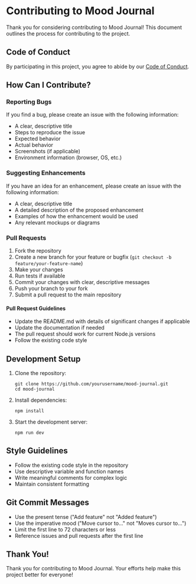 # Contributing to Mood Journal

Thank you for considering contributing to Mood Journal! This document outlines the process for contributing to the project.

## Code of Conduct

By participating in this project, you agree to abide by our [Code of Conduct](CODE_OF_CONDUCT.md).

## How Can I Contribute?

### Reporting Bugs

If you find a bug, please create an issue with the following information:

- A clear, descriptive title
- Steps to reproduce the issue
- Expected behavior
- Actual behavior
- Screenshots (if applicable)
- Environment information (browser, OS, etc.)

### Suggesting Enhancements

If you have an idea for an enhancement, please create an issue with the following information:

- A clear, descriptive title
- A detailed description of the proposed enhancement
- Examples of how the enhancement would be used
- Any relevant mockups or diagrams

### Pull Requests

1. Fork the repository
2. Create a new branch for your feature or bugfix (`git checkout -b feature/your-feature-name`)
3. Make your changes
4. Run tests if available
5. Commit your changes with clear, descriptive messages
6. Push your branch to your fork
7. Submit a pull request to the main repository

#### Pull Request Guidelines

- Update the README.md with details of significant changes if applicable
- Update the documentation if needed
- The pull request should work for current Node.js versions
- Follow the existing code style

## Development Setup

1. Clone the repository:
   ```
   git clone https://github.com/yourusername/mood-journal.git
   cd mood-journal
   ```

2. Install dependencies:
   ```
   npm install
   ```

3. Start the development server:
   ```
   npm run dev
   ```

## Style Guidelines

- Follow the existing code style in the repository
- Use descriptive variable and function names
- Write meaningful comments for complex logic
- Maintain consistent formatting

## Git Commit Messages

- Use the present tense ("Add feature" not "Added feature")
- Use the imperative mood ("Move cursor to..." not "Moves cursor to...")
- Limit the first line to 72 characters or less
- Reference issues and pull requests after the first line

## Thank You!

Thank you for contributing to Mood Journal. Your efforts help make this project better for everyone!